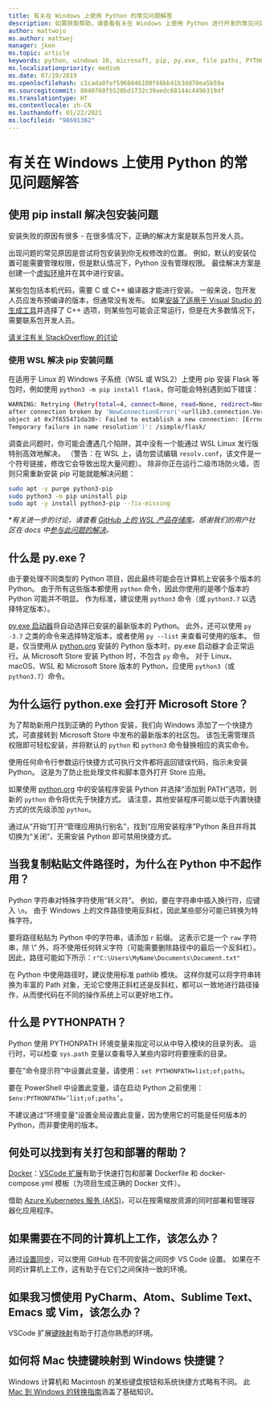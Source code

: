 ```yaml
---
title: 有关在 Windows 上使用 Python 的常见问题解答
description: 如需获取帮助，请查看有关在 Windows 上使用 Python 进行开发的常见问题解答 (FAQ)。
author: mattwojo
ms.author: mattwoj
manager: jken
ms.topic: article
keywords: python, windows 10, microsoft, pip, py.exe, file paths, PYTHONPATH, python deployment, python packaging
ms.localizationpriority: medium
ms.date: 07/19/2019
ms.openlocfilehash: c1cada0fef5968846100f66bb41b3dd70ea5b59a
ms.sourcegitcommit: 8040760f5520bd1732c39aedc68144c4496319df
ms.translationtype: HT
ms.contentlocale: zh-CN
ms.lasthandoff: 01/22/2021
ms.locfileid: "98691302"
---
```

# <a name="frequently-asked-questions-about-using-python-on-windows"></a>有关在 Windows 上使用 Python 的常见问题解答

## <a name="trouble-installing-a-package-with-pip-install"></a>使用 pip install 解决包安装问题

安装失败的原因有很多 - 在很多情况下，正确的解决方案是联系包开发人员。

出现问题的常见原因是尝试将包安装到你无权修改的位置。 例如，默认的安装位置可能需要管理权限，但是默认情况下，Python 没有管理权限。 最佳解决方案是创建一个[虚拟环境](./web-frameworks.md#create-a-virtual-environment)并在其中进行安装。

某些包包括本机代码，需要 C 或 C++ 编译器才能进行安装。 一般来说，包开发人员应发布预编译的版本，但通常没有发布。 如果[安装了适用于 Visual Studio 的生成工具](https://visualstudio.microsoft.com/downloads/#build-tools-for-visual-studio-2019)并选择了 C++ 选项，则某些包可能会正常运行，但是在大多数情况下，需要联系包开发人员。

[请关注有关 StackOverflow 的讨论](https://stackoverflow.com/questions/4750806/how-do-i-install-pip-on-windows/12476379)

### <a name="trouble-installing-pip-with-wsl"></a>使用 WSL 解决 pip 安装问题

在适用于 Linux 的 Windows 子系统（WSL 或 WSL2）上使用 pip 安装 Flask 等包时，例如使用 `python3 -m pip install flask`，你可能会特别遇到如下错误：

```bash
WARNING: Retrying (Retry(total=4, connect=None, read=None, redirect=None, status=None))
after connection broken by 'NewConnectionError('<urllib3.connection.VerifiedHTTPSConnection
object at 0x7f655471da30>: Failed to establish a new connection: [Errno -3]
Temporary failure in name resolution')': /simple/flask/
```

调查此问题时，你可能会遭遇几个陷阱，其中没有一个能通过 WSL Linux 发行版特别高效地解决。 （警告：在 WSL 上，请勿尝试编辑 `resolv.conf`，该文件是一个符号链接，修改它会导致出现大量问题）。 除非你正在运行二级市场防火墙，否则只需重新安装 pip 可能就能解决问题：

```bash
sudo apt -y purge python3-pip
sudo python3 -m pip uninstall pip
sudo apt -y install python3-pip --fix-missing
```

**有关进一步的讨论，请查看 [GitHub 上的 WSL 产品存储库](https://github.com/microsoft/WSL/issues/4020)。感谢我们的用户社区在 docs 中[参与此问题的解决](https://github.com/MicrosoftDocs/windows-uwp/issues/2679)。*

## <a name="what-is-pyexe"></a>什么是 py.exe？

由于要处理不同类型的 Python 项目，因此最终可能会在计算机上安装多个版本的 Python。 由于所有这些版本都使用 `python` 命令，因此你使用的是哪个版本的 Python 可能并不明显。 作为标准，建议使用 `python3` 命令（或 `python3.7` 以选择特定版本）。

[py.exe 启动器](https://docs.python.org/3/using/windows.html#launcher)将自动选择已安装的最新版本的 Python。 此外，还可以使用 `py -3.7` 之类的命令来选择特定版本，或者使用 `py --list` 来查看可使用的版本。 但是，仅当使用从 [python.org](https://www.python.org/downloads/windows/) 安装的 Python 版本时，py.exe 启动器才会正常运行。从 Microsoft Store 安装 Python 时，不包含 `py` 命令。 对于 Linux、macOS、WSL 和 Microsoft Store 版本的 Python，应使用 `python3`（或 `python3.7`）命令。

## <a name="why-does-running-pythonexe-open-the-microsoft-store"></a>为什么运行 python.exe 会打开 Microsoft Store？

为了帮助新用户找到正确的 Python 安装，我们向 Windows 添加了一个快捷方式，可直接转到 Microsoft Store 中发布的最新版本的社区包。 该包无需管理员权限即可轻松安装，并将默认的 `python` 和 `python3` 命令替换相应的真实命令。

使用任何命令行参数运行快捷方式可执行文件都将返回错误代码，指示未安装 Python。 这是为了防止批处理文件和脚本意外打开 Store 应用。

如果使用 [python.org](https://www.python.org/downloads/windows/) 中的安装程序安装 Python 并选择“添加到 PATH”选项，则新的 `python` 命令将优先于快捷方式。 请注意，其他安装程序可能以低于内置快捷方式的优先级添加 `python`。

通过从“开始”打开“管理应用执行别名”，找到“应用安装程序”Python 条目并将其切换为“关闭”，无需安装 Python 即可禁用快捷方式。

## <a name="why-dont-file-paths-work-in-python-when-i-copy-paste-them"></a>当我复制粘贴文件路径时，为什么在 Python 中不起作用？

Python 字符串对特殊字符使用“转义符”。 例如，要在字符串中插入换行符，应键入 `\n`。 由于 Windows 上的文件路径使用反斜杠，因此某些部分可能已转换为特殊字符。

要将路径粘贴为 Python 中的字符串，请添加 `r` 前缀。 这表示它是一个 `raw` 字符串，除 \” 外，将不使用任何转义字符（可能需要删除路径中的最后一个反斜杠）。 因此，路径可能如下所示：`r"C:\Users\MyName\Documents\Document.txt"`

在 Python 中使用路径时，建议使用标准 pathlib 模块。 这样你就可以将字符串转换为丰富的 Path 对象，无论它使用正斜杠还是反斜杠，都可以一致地进行路径操作，从而使代码在不同的操作系统上可以更好地工作。

## <a name="what-is-pythonpath"></a>什么是 PYTHONPATH？

Python 使用 PYTHONPATH 环境变量来指定可以从中导入模块的目录列表。 运行时，可以检查 `sys.path` 变量以查看导入某些内容时将要搜索的目录。

要在“命令提示符”中设置此变量，请使用：`set PYTHONPATH=list;of;paths`。

要在 PowerShell 中设置此变量，请在启动 Python 之前使用：`$env:PYTHONPATH=’list;of;paths’`。

不建议通过“环境变量”设置全局设置此变量，因为使用它的可能是任何版本的 Python，而非要使用的版本。

## <a name="where-can-i-find-help-with-packaging-and-deployment"></a>何处可以找到有关打包和部署的帮助？

[Docker](https://code.visualstudio.com/docs/azure/docker)：[VSCode 扩展](https://code.visualstudio.com/docs/azure/docker)有助于快速打包和部署 Dockerfile 和 docker-compose.yml 模板（为项目生成正确的 Docker 文件）。

借助 [Azure Kubernetes 服务 (AKS)](/azure/aks/)，可以在按需缩放资源的同时部署和管理容器化应用程序。

## <a name="what-if-i-need-to-work-across-different-machines"></a>如果需要在不同的计算机上工作，该怎么办？

通过[设置同步](https://marketplace.visualstudio.com/items?itemName=Shan.code-settings-sync)，可以使用 GitHub 在不同安装之间同步 VS Code 设置。 如果在不同的计算机上工作，这有助于在它们之间保持一致的环境。

## <a name="what-if-im-used-to-using-pycharm-atom-sublime-text-emacs-or-vim"></a>如果我习惯使用 PyCharm、Atom、Sublime Text、Emacs 或 Vim，该怎么办？

VSCode 扩展[键映射](https://marketplace.visualstudio.com/search?target=VSCode&category=Keymaps&sortBy=Downloads)有助于打造你熟悉的环境。

## <a name="how-do-mac-shortcut-keys-map-to-windows-shortcut-keys"></a>如何将 Mac 快捷键映射到 Windows 快捷键？

Windows 计算机和 Macintosh 的某些键盘按钮和系统快捷方式略有不同。 此 [Mac 到 Windows 的转换指南](../dev-environment/mac-to-windows.md)涵盖了基础知识。
